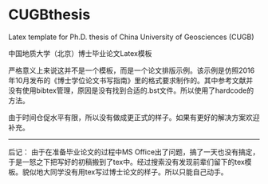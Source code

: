 # CUGBthesis
Latex template for Ph.D. thesis of China University of Geosciences (CUGB)

中国地质大学（北京）博士毕业论文Latex模板

严格意义上来说这并不是一个模板，而是一个论文排版示例。该示例是仿照2016年10月发布的《博士学位论文书写指南》里的格式要求制作的。其中参考文献并没有使用bibtex管理，原因是没有找到合适的.bst文件。所以使用了hardcode的方法。

由于时间仓促水平有限，所以没有做成更正式的样子。如果有更好的解决方案欢迎补充。

---
后记：
由于在准备毕业论文的过程中MS Office出了问题，搞了一天也没有搞定，于是一怒之下把写好的初稿搬到了tex中。经过搜索没有发现前辈们留下的tex模板。貌似地大同学没有用tex写过博士论文的样子。所以只能自己动手。